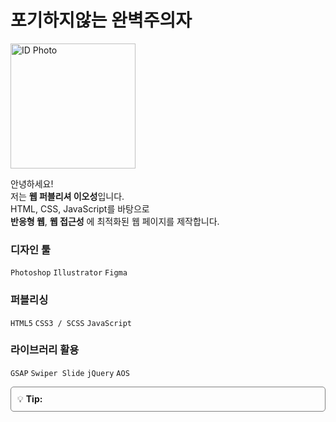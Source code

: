 # 포기하지않는 완벽주의자

<img src="https://github.com/user-attachments/assets/9ceb2541-cbae-4082-be50-44918069229a" alt="ID Photo" style="width: 200px;"/>

안녕하세요!  
저는 **웹 퍼블리셔 이오성**입니다.  
HTML, CSS, JavaScript를 바탕으로 <br>
**반응형 웹**, **웹 접근성** 에 최적화된 웹 페이지를 제작합니다.

### 디자인 툴
`Photoshop`
`Illustrator`
`Figma`

### 퍼블리싱
`HTML5`
`CSS3 / SCSS`
`JavaScript`

### 라이브러리 활용
`GSAP`
`Swiper Slide`
`jQuery`
`AOS`

<div style="border:1px solid gray; border-radius: 5px; padding: 10px;">
  💡 <strong>Tip:</strong>
</div>
